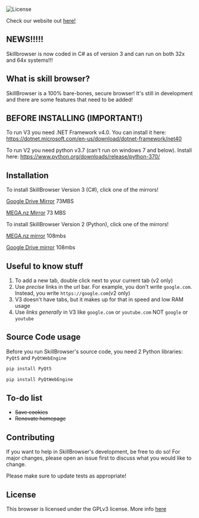 ![License](https://img.shields.io/github/license/JohnSkill/SkillBrowser)

Check our website out [here!](https://johnskillanimation.wixsite.com/skillbrowser)

## NEWS!!!!!

Skillbrowser is now coded in C# as of version 3 and can run on both 32x and 64x systems!!!

## What is skill browser?

SkillBrowser is a 100% bare-bones, secure browser! It's still in development and there are some features that need to be added!

## BEFORE INSTALLING (IMPORTANT!)

To run V3 you need .NET Framework v4.0. You can install it here: https://dotnet.microsoft.com/en-us/download/dotnet-framework/net40

To run V2 you need python v3.7 (can't run on windows 7 and below). Install here: https://www.python.org/downloads/release/python-370/

## Installation

To install SkillBrowser Version 3 (C#), click one of the mirrors!

[Google Drive Mirror](https://drive.google.com/file/d/10awR26s5NW9GhJDiyF-Cb7k0wzeMJAHr/view?usp=sharing) 73MBS

[MEGA.nz Mirror](https://mega.nz/file/VdwA2SDa#MzvE1gTeveaWZYOq_LzTj5FbfJJLCjRS3Ghyh1p2_8Q) 73 MBS

To install SkillBrowser Version 2 (Python), click one of the mirrors! 

[MEGA.nz mirror](https://mega.nz/file/0FJ3nSYR#4U0ZZmET-bC07qSIUYjCJR-FnVKJnNY8hbL-D-Mukd4) 108mbs

[Google Drive mirror](https://drive.google.com/file/d/1vmWYqs-A5nBgVj__BEaF-Np4_W6Kl2Du/view?usp=sharing) 108mbs

## Useful to know stuff

1) To add a new tab, double click next to your current tab (v2 only)
2) Use _precise_ links in the url bar. For example, you don't write `google.com`. Instead, you write `https://google.com`(v2 only)
3) V3 doesn't have tabs, but it makes up for that in speed and low RAM usage
4) Use _links generally_ in V3 like `google.com` or `youtube.com` NOT `google` or `youtube`

## Source Code usage

Before you run SkillBrowser's source code, you need 2 Python libraries: `PyQt5` and `PyQtWebEngine`

```python
pip install PyQt5
```
```python
pip install PyQtWebEngine
```
## To-do list
- ~~Save cookies~~
- ~~Renovate homepage~~

## Contributing
If you want to help in SkillBrowser's development, be free to do so! For major changes, please open an issue first to discuss what you would like to change.

Please make sure to update tests as appropriate!

## License
This browser is licensed under the GPLv3 license. More info [here](https://github.com/JohnSkill/SkillBrowser/blob/main/LICENSE)
